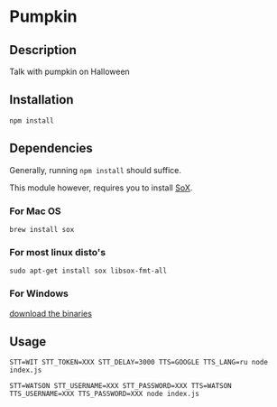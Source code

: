 Pumpkin
===============

## Description

Talk with pumpkin on Halloween

## Installation

`npm install`

## Dependencies

Generally, running `npm install` should suffice.

This module however, requires you to install [SoX](http://sox.sourceforge.net).

### For Mac OS
`brew install sox`

### For most linux disto's
`sudo apt-get install sox libsox-fmt-all`

### For Windows
[download the binaries](http://sourceforge.net/projects/sox/files/latest/download)

## Usage

`STT=WIT STT_TOKEN=XXX STT_DELAY=3000 TTS=GOOGLE TTS_LANG=ru node index.js`

`STT=WATSON STT_USERNAME=XXX STT_PASSWORD=XXX TTS=WATSON TTS_USERNAME=XXX TTS_PASSWORD=XXX node index.js`
